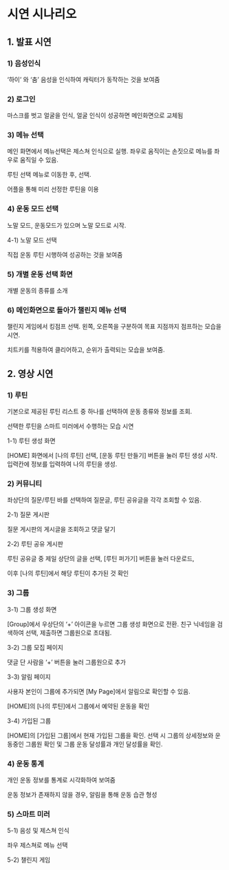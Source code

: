 # 시연 시나리오

## 1. 발표 시연

### 1) 음성인식

‘하이’ 와 ‘춤’ 음성을 인식하여 캐릭터가 동작하는 것을 보여줌

### 2) 로그인

마스크를 벗고 얼굴을 인식, 얼굴 인식이 성공하면 메인화면으로 교체됨

### 3) 메뉴 선택

메인 화면에서 메뉴선택은 제스쳐 인식으로 실행. 좌우로 움직이는 손짓으로 메뉴를 좌우로 움직일 수 있음. 

루틴 선택 메뉴로 이동한 후, 선택.

어플을 통해 미리 선정한 루틴을 이용

### 4) 운동 모드 선택

노말 모드, 운동모드가 있으며 노말 모드로 시작.

4-1) 노말 모드 선택

직접 운동 루틴 시행하여 성공하는 것을 보여줌

### 5) 개별 운동 선택 화면

개별 운동의 종류를 소개

### 6) 메인화면으로 돌아가 챌린지 메뉴 선택

챌린지 게임에서 킹점프 선택. 왼쪽, 오른쪽을 구분하여 목표 지점까지 점프하는 모습을 시연.

치트키를 적용하여 클리어하고, 순위가 출력되는 모습을 보여줌.

## 2. 영상 시연

### 1) 루틴

기본으로 제공된 루틴 리스트 중 하나를 선택하여 운동 종류와 정보를 조회.

선택한 루틴을 스마트 미러에서 수행하는 모습 시연

1-1) 루틴 생성 화면

[HOME] 화면에서 [나의 루틴] 선택, [운동 루틴 만들기] 버튼을 눌러 루틴 생성 시작. 입력칸에 정보를 입력하여 나의 루틴을 생성.

### 2) 커뮤니티

좌상단의 질문/루틴 바를 선택하여 질문글, 루틴 공유글을 각각 조회할 수 있음.

2-1) 질문 게시판

질문 게시판의 게시글을 조회하고 댓글 달기

2-2) 루틴 공유 게시판

루틴 공유글 중 제일 상단의 글을 선택, [루틴 퍼가기] 버튼을 눌러 다운로드,

이후 [나의 루틴]에서 해당 루틴이 추가된 것 확인

### 3) 그룹

3-1) 그룹 생성 화면

[Group]에서 우상단의 ‘+’ 아이콘을 누르면 그룹 생성 화면으로 전환. 친구 닉네임을 검색하여 선택, 제출하면 그룹원으로 초대됨.

3-2) 그룹 모집 페이지

댓글 단 사람을 ‘+’ 버튼을 눌러 그룹원으로 추가

3-3) 알림 페이지

사용자 본인이 그룹에 추가되면 [My Page]에서 알림으로 확인할 수 있음.

[HOME]의 [나의 루틴]에서 그룹에서 예약된 운동을 확인

3-4) 가입된 그룹

[HOME]의  [가입된 그룹]에서 현재 가입된 그룹을 확인. 선택 시 그룹의 상세정보와 운동중인 그룹원 확인 및 그룹 운동 달성률과 개인 달성률을 확인.

### 4) 운동 통계

개인 운동 정보를 통계로 시각화하여 보여줌

운동 정보가 존재하지 않을 경우, 알림을 통해 운동 습관 형성

### 5) 스마트 미러

5-1) 음성 및 제스쳐 인식

좌우 제스쳐로 메뉴 선택

5-2) 챌린지 게임